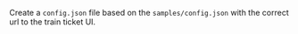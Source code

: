 Create a `config.json` file based on the `samples/config.json` with the correct url to the train ticket UI.
